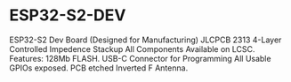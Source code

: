 # ESP32-S2-DEV
ESP32-S2 Dev Board (Designed for Manufacturing) JLCPCB 2313 4-Layer Controlled Impedence Stackup All Components Available on LCSC.  Features: 128Mb FLASH. USB-C Connector for Programming All Usable GPIOs exposed. PCB etched Inverted F Antenna.
